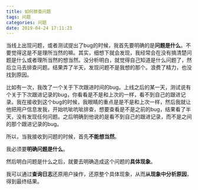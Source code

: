 ```yaml
---
title: 如何排查问题
tags: 问题
categories: 问题
date: 2019-04-24 17:11:23
---
```




当线上出现问题，或者测试提出了bug的时候，我首先要明确的是**问题是什么**。不要觉得这是不是理所当然的嘛。其实，细想下就会发现，我经常会在没有搞清楚问题是什么或者理所当然的想当然。没分析明白，就觉得自己知道是什么问题了，然后立马去排查问题。结果弄了半天，发现问题不是我想的那个。浪费了精力，也没找到原因。

比如有一次，我改了一个关于下次跟进时间的bug。上线之后的某一天，测试说有个关于下次跟进记录的bug，你看看是不是和上次的一样，看不到自己的跟进记录。我在接收到这个bug的时候，我眼睛的重点是是不是和上次一样，然后我就让他把用户信息发我，开始吭呲吭呲排查，想要查看是不是之前的bug，结果看了半天，没有发现任何问题。之后明确到他说的是看不到自己的跟进记录，而不是之间的那个跟进记录的bug。

所以，当我接收到问题的时候，首先**不能想当然**。

我必须要**明确问题是什么**。

然后明白问题是什么之后，就要去明确造成这个问题的**具体现象**。

我可以通过**查询日志**还原用户操作，还原整个具体现象，从而**从现象中分析原因**，得到最终结果。
